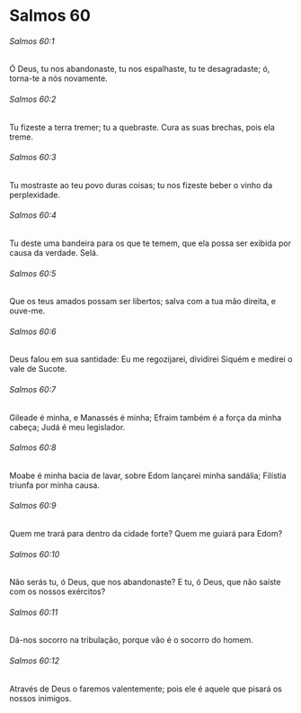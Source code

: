 # Salmos 60

###### Salmos 60:1

Ó Deus, tu nos abandonaste, tu nos espalhaste, tu te desagradaste; ó, torna-te a nós novamente.

###### Salmos 60:2

Tu fizeste a terra tremer; tu a quebraste. Cura as suas brechas, pois ela treme.

###### Salmos 60:3

Tu mostraste ao teu povo duras coisas; tu nos fizeste beber o vinho da perplexidade.

###### Salmos 60:4

Tu deste uma bandeira para os que te temem, que ela possa ser exibida por causa da verdade. Selá.

###### Salmos 60:5

Que os teus amados possam ser libertos; salva com a tua mão direita, e ouve-me.

###### Salmos 60:6

Deus falou em sua santidade: Eu me regozijarei, dividirei Siquém e medirei o vale de Sucote.

###### Salmos 60:7

Gileade é minha, e Manassés é minha; Efraim também é a força da minha cabeça; Judá é meu legislador.

###### Salmos 60:8

Moabe é minha bacia de lavar, sobre Edom lançarei minha sandália; Filístia triunfa por minha causa.

###### Salmos 60:9

Quem me trará para dentro da cidade forte? Quem me guiará para Edom?

###### Salmos 60:10

Não serás tu, ó Deus, que nos abandonaste? E tu, ó Deus, que não saíste com os nossos exércitos?

###### Salmos 60:11

Dá-nos socorro na tribulação, porque vão é o socorro do homem.

###### Salmos 60:12

Através de Deus o faremos valentemente; pois ele é aquele que pisará os nossos inimigos.

